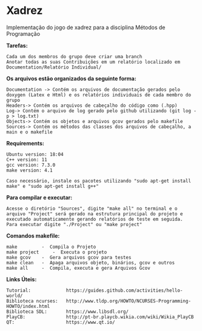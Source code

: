 # Xadrez
Implementação do jogo de xadrez para a disciplina Métodos de Programação

**Tarefas:**
	
	Cada um dos membros do grupo deve criar uma branch
	Anotar todas as suas Contribuições em um relatório localizado em Documentation/Relatório Individual/

**Os arquivos estão organizados da seguinte forma:**

	Documentation -> Contém os arquivos de documentação gerados pelo doxygen (Latex e Html) e os relatórios individuais de cada membro do grupo
	Headers-> Contém os arquivos de cabeçalho do código como (.hpp)
	Log-> Contém o arquivo de log gerado pelo github utilizando (git log -p > log.txt)
	Objects-> Contém os objetos e arquivos gcov gerados pelo makefile
	Sources-> Contém os métodos das classes dos arquivos de cabeçalho, a main e o makefile

**Requirements:**
	
	Ubuntu version: 18:04
	C++ version: 11
	gcc version: 7.3.0
	make version: 4.1
	
	Caso necessário, instale os pacotes utilizando "sudo apt-get install make" e "sudo apt-get install g++"

**Para compilar e executar:**
	
	Acesse o diretório "Sources", digite "make all" no terminal e o arquivo "Project" será gerado na estrutura principal do projeto e executado automaticamente gerando relatórios de teste em seguida. 
	Para executar digite "./Project" ou "make project"

**Comandos makefile:**
	
	make		 -	Compila o Projeto
	make project     -	Executa o projeto
	make gcov	 -	Gera arquivos gcov para testes
	make clean	 -	Apaga arquivos objeto, binários, gcov e outros
	make all	 -	Compila, executa e gera Arquivos Gcov

**Links Úteis:**

	Tutorial:             https://guides.github.com/activities/hello-world/
	Biblioteca ncurses:   http://www.tldp.org/HOWTO/NCURSES-Programming-HOWTO/index.html
	Biblioteca SDL:       https://www.libsdl.org/
	PlayCB:               http://pt-br.playcb.wikia.com/wiki/Wikia_PlayCB
	QT:                   https://www.qt.io/ 
